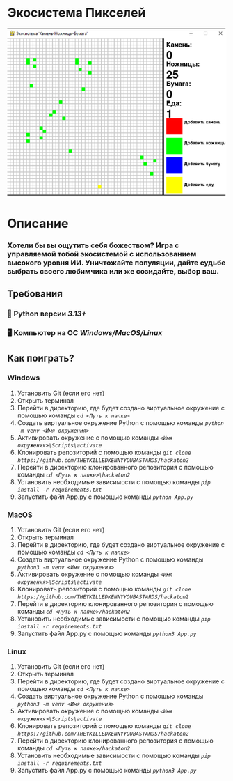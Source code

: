 # Экосистема Пикселей


![Игра](https://github.com/THEYKILLEDKENNYYOUBASTARDS/hackaton2/blob/main/%D0%98%D0%B3%D1%80%D0%B0.png?raw=true)


# Описание
  ### Хотели бы вы ощутить себя божеством? Игра с управляемой тобой экосистемой с использованием высокого уровня ИИ. Уничтожайте популяции, дайте судьбе выбрать своего любимчика или же созидайте, выбор ваш.


## Требования
  ### 🐍 Python версии _3.13+_
  
  ### 🖥 Компьютер на ОС _Windows/MacOS/Linux_


## Как поиграть?

### Windows
  1. Установить Git (если его нет)
  2. Открыть терминал
  3. Перейти в директорию, где будет создано виртуальное окружение с помощью команды _`cd <Путь к папке>`_
  4. Создать виртуальное окружение Python с помощью команды _`python -m venv <Имя окружения>`_
  5. Активировать окружение с помощью команды _`<Имя окружения>\Scripts\activate`_
  6. Клонировать репозиторий с помощью команды _`git clone https://github.com/THEYKILLEDKENNYYOUBASTARDS/hackaton2`_
  7. Перейти в директорию клонированного репозитория с помощью команды _`cd <Путь к папке>\hackaton2`_
  8. Установить необходимые зависимости с помощью команды _`pip install -r requirements.txt`_
  9. Запустить файл App.py с помощью команды _`python App.py`_


### MacOS
  1. Установить Git (если его нет)
  2. Открыть терминал
  3. Перейти в директорию, где будет создано виртуальное окружение с помощью команды _`cd <Путь к папке>`_
  4. Создать виртуальное окружение Python с помощью команды _`python3 -m venv <Имя окружения>`_
  5. Активировать окружение с помощью команды _`<Имя окружения>\Scripts\activate`_
  6. Клонировать репозиторий с помощью команды _`git clone https://github.com/THEYKILLEDKENNYYOUBASTARDS/hackaton2`_
  7. Перейти в директорию клонированного репозитория с помощью команды _`cd <Путь к папке>/hackaton2`_
  8. Установить необходимые зависимости с помощью команды _`pip install -r requirements.txt`_
  9. Запустить файл App.py с помощью команды _`python3 App.py`_


### Linux
  1. Установить Git (если его нет)
  2. Открыть терминал
  3. Перейти в директорию, где будет создано виртуальное окружение с помощью команды _`cd <Путь к папке>`_
  4. Создать виртуальное окружение Python с помощью команды _`python3 -m venv <Имя окружения>`_
  5. Активировать окружение с помощью команды _`<Имя окружения>\Scripts\activate`_
  6. Клонировать репозиторий с помощью команды _`git clone https://github.com/THEYKILLEDKENNYYOUBASTARDS/hackaton2`_
  7. Перейти в директорию клонированного репозитория с помощью команды _`cd <Путь к папке>/hackaton2`_
  8. Установить необходимые зависимости с помощью команды _`pip install -r requirements.txt`_
  9. Запустить файл App.py с помощью команды _`python3 App.py`_
